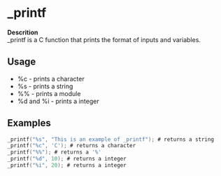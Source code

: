 # _printf

**Descrition**\
_printf is a C function that prints the format of inputs and variables.

## Usage

* %c - prints a character
* %s - prints a string
* %% - prints a module
* %d and %i - prints a integer

## Examples

```C
_printf("%s", "This is an example of _printf"); # returns a string
_printf("%c", 'C'); # returns a character
_printf("%%"); # returns a '%'
_printf("%d", 10); # returns a integer
_printf("%i", 20); # returns a integer
```